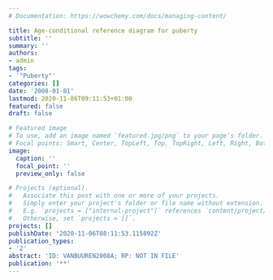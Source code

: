 ```yaml
---
# Documentation: https://wowchemy.com/docs/managing-content/

title: Age-conditional reference diagram for puberty
subtitle: ''
summary: ''
authors:
- admin
tags:
- '"Puberty"'
categories: []
date: '2008-01-01'
lastmod: 2020-11-06T09:11:53+01:00
featured: false
draft: false

# Featured image
# To use, add an image named `featured.jpg/png` to your page's folder.
# Focal points: Smart, Center, TopLeft, Top, TopRight, Left, Right, BottomLeft, Bottom, BottomRight.
image:
  caption: ''
  focal_point: ''
  preview_only: false

# Projects (optional).
#   Associate this post with one or more of your projects.
#   Simply enter your project's folder or file name without extension.
#   E.g. `projects = ["internal-project"]` references `content/project/deep-learning/index.md`.
#   Otherwise, set `projects = []`.
projects: []
publishDate: '2020-11-06T08:11:53.115892Z'
publication_types:
- '2'
abstract: 'ID: VANBUUREN2008A; RP: NOT IN FILE'
publication: '**'
---
```

